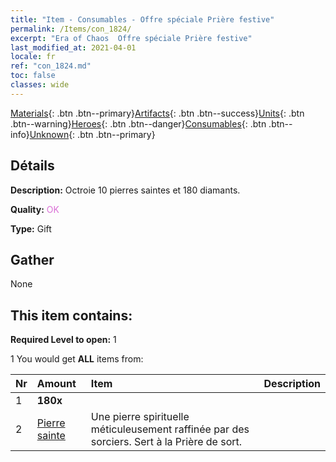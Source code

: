 ```yaml
---
title: "Item - Consumables - Offre spéciale Prière festive"
permalink: /Items/con_1824/
excerpt: "Era of Chaos  Offre spéciale Prière festive"
last_modified_at: 2021-04-01
locale: fr
ref: "con_1824.md"
toc: false
classes: wide
---
```

 [Materials](/fr/Items/){: .btn .btn--primary}[Artifacts](/fr/Items/Artifacts/){: .btn .btn--success}[Units](/fr/Items/Units/){: .btn .btn--warning}[Heroes](/fr/Items/Heroes/){: .btn .btn--danger}[Consumables](/fr/Items/Consumables/){: .btn .btn--info}[Unknown](/fr/Items/Unknown/){: .btn .btn--primary}

## Détails
 **Description:** Octroie 10 pierres saintes et 180 diamants.

 **Quality:** <span style="color: #DA70D6">OK</span>

 **Type:** Gift

## Gather

  None

## This item contains:

 **Required Level to open:** 1

 1 You would get **ALL** items  from:

  | Nr | Amount |     Item    | Description |
  |:---|:-------|:------------|:-----------:|
  | 1 |  **180x** | <i class="fas fa-gem"/> |  | 
  | 2 | [Pierre sainte](/fr/Items/con_971/) | Une pierre spirituelle méticuleusement raffinée par des sorciers. Sert à la Prière de sort. | 
